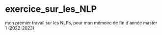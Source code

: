 # exercice_sur_les_NLP
mon premier travail sur les NLPs, pour mon mémoire de fin d'année  master 1 (2022-2023)
